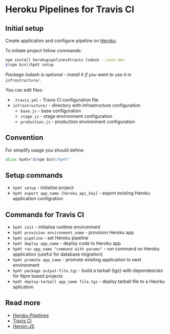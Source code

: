 # Heroku Pipelines for Travis CI

## Initial setup

Create application and configure pipeline on [Heroku](https://devcenter.heroku.com/articles/pipelines).

To initiate project follow commands:

```bash
npm install herokupipelines4travis lodash --save-dev
$(npm bin)/hp4t setup
```

_Package _lodash_ is optional - install it if you want to use it in `infrastructure/`._

You can edit files:

* `.travis.yml` - Travis CI configuration file
* `infrastructure/` - directory with infrastructure configuration
  * `base.js` - base configuration
  * `stage.js` - stage environment configuration
  * `production.js` - production environment configuration

## Convention

For simplify usage you should define:

```bash
alias hp4t="$(npm bin)/hp4t"
```

## Setup commands

* `hp4t setup` - initialise project
* `hp4t export app_name [heroku_api_key]` - export existing Heroku application configration

## Commands for Travis CI

* `hp4t init` - initialise runtime environment
* `hp4t provision environment_name` - provision Heroku app
* `hp4t pipeline` - set Heroku pipeline
* `hp4t deploy app_name` - deploy code to Heroku app
* `hp4t run app_name "command with params"` - run command on Heroku application (useful for database migration)
* `hp4t promote app_name` - promote existing application to next environment
* `hp4t package output-file.tgz` - build a tarball (tgz) with dependencies for Npm based projects
* `hp4t deploy-tarball app_name file.tgz` - deploy tarball file to a Heorku aplication

## Read more

* [Heroku Pipelines](https://devcenter.heroku.com/articles/pipelines)
* [Travis CI](https://travis-ci.org/)
* [Heroin-JS](https://www.npmjs.com/package/heroin-js)
